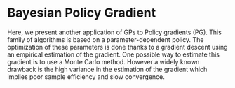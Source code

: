 # Bayesian Policy Gradient  
Here, we present another application of GPs to Policy gradients (PG). This family of algorithms is based on a parameter-dependent policy. The optimization of these parameters is done thanks to a gradient descent using an empirical estimation of the gradient. One possible way to estimate this gradient is to use a Monte Carlo method. However a widely known drawback is the high variance in the estimation of the gradient which implies poor sample efficiency and slow convergence.
